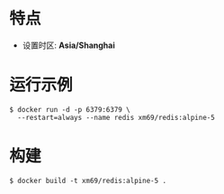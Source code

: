 # 特点

* 设置时区: **Asia/Shanghai**

# 运行示例

```
$ docker run -d -p 6379:6379 \
  --restart=always --name redis xm69/redis:alpine-5
```

# 构建

```
$ docker build -t xm69/redis:alpine-5 .
```
